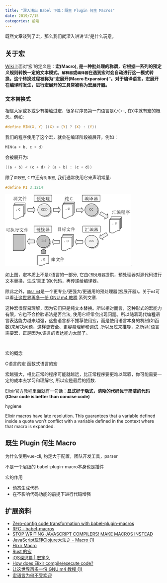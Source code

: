 ```yaml
---
title: "深入浅出 Babel 下篇：既生 Plugin 何生 Macros"
date: 2019/7/15
categories: 前端
---
```


既然文章谈到了宏，那么我们就深入讲讲‘宏’是什么玩意。

## 关于宏

[Wiki](https://zh.wikipedia.org/wiki/巨集)上面对‘宏’的定义是：**宏(Macro), 是一种批处理的称谓，它根据一系列的预定义规则转换一定的文本模式。`解释器`或`编译器`在遇到宏时会自动进行这一模式转换，这个转换过程被称为“宏展开(Macro Expansion)”。对于编译语言，宏展开在编译时发生，进行宏展开的工具常被称为宏展开器。**

### 文本替换式

相信大家或多或少有接触过宏，很多程序员第一门语言是`C/C++`, 在`C`中就有宏的概念。例如:

```c
#define MIN(X, Y) ((X) < (Y) ? (X) : (Y))
```

我们的程序使用了这个宏，就会在编译阶段被展开，例如：

```c
MIN(a + b, c + d)
```

会被展开为:

```c
((a + b) < (c + d) ? (a + b) : (c + d))
```

除了`函数宏`, `C` 中还有`对象宏`, 我们通常使用它来声明常量:

```c
#define PI 3.1214
```

![](/images/babel/c-compile.gif)

如上图，宏本质上不是`C`语言的一部分, 它由`C预处理器`提供，预处理器对源代码进行文本替换，生成‘真正’的`C`代码，再传递给编译器。

除此之外，[`GNU m4`](https://segmentfault.com/a/1190000004104696)是一个更专业/更强大/更通用的预处理器(宏展开器)。关于`m4`可以看[让这世界再多一份 GNU m4 教程](https://segmentfault.com/a/1190000004104696) 系列文章.

这种宏很容易理解，因为它们只是纯文本替换。所以相对而言，这种形式的宏能力有限，它也不会检验语法是否合法, 使用它经常会出现问题。所以随着现代编程语言表达能力越来越强，这些语言都不推荐使用宏，而是使用语言本身的机制(如函数)来解决问题，这样更安全、更容易理解和调试. 所以反过来推导，之所以`C`语言需要宏，正是因为`C`语言的表达能力太弱了。

<br>

宏的概念

C语言的宏
函数式语言的宏

宏越强大，相比正常的程序可能就越远，比正常程序要更难以驾驭，你可能需要一定的成本去学习和理解它,  所以宏是最后的招数.

Elixir官方教程里面就有一句话：**显式好于隐式，清晰的代码优于简洁的代码(Clear code is better than concise code)**

hygiene

Elixir macros have late resolution. This guarantees that a variable defined inside a quote won’t conflict with a variable defined in the context where that macro is expanded.

## 既生 Plugin 何生 Macro

为什么使用vue-cli, 约定大于配置，团队开发工具，parser

不是一个层级的
babel-plugin-macro本身也是插件

宏的作用

- 动态生成代码
- 在不影响代码功能的前提下进行代码增强

## 扩展资料

- [Zero-config code transformation with babel-plugin-macros](https://babeljs.io/blog/2017/09/11/zero-config-with-babel-macros)
- [RFC - babel-macros](https://github.com/facebook/create-react-app/issues/2730)
- [STOP WRITING JAVASCRIPT COMPILERS! MAKE MACROS INSTEAD](https://jlongster.com/Stop-Writing-JavaScript-Compilers--Make-Macros-Instead)
- [JavaScript玩转Clojure大法之 - Macro (1)](https://blog.oyanglul.us/javascript/clojure-essence-in-javascript-macro)
- [Elixir Macro](https://elixir-lang.org/getting-started/meta/macros.html)
- [Rust 的宏](https://kaisery.gitbooks.io/rust-book-chinese/content/content/Macros%20宏.html)
- [iOS深思篇 | 宏定义](https://juejin.im/post/5cebce946fb9a07ece67aec4)
- [How does Elixir compile/execute code?](https://medium.com/@fxn/how-does-elixir-compile-execute-code-c1b36c9ec8cf)
- [让这世界再多一份 GNU m4 教程 (1)](https://segmentfault.com/a/1190000004104696)
- [宏语言为何不受欢迎](https://segmentfault.com/a/1190000004050807)
